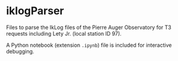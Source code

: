 # iklogParser
Files to parse the IkLog files of the Pierre Auger Observatory for T3 requests including Lety Jr. (local station ID 97).

A Python notebook (extension `.ipynb`) file is included for interactive debugging.
